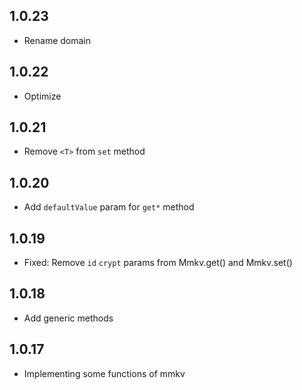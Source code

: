 ## 1.0.23
* Rename domain

## 1.0.22
* Optimize

## 1.0.21
* Remove `<T>` from `set` method

## 1.0.20
* Add `defaultValue` param for `get*` method

## 1.0.19
* Fixed: Remove `id` `crypt` params from Mmkv.get() and Mmkv.set()

## 1.0.18
* Add generic methods

## 1.0.17
* Implementing some functions of mmkv